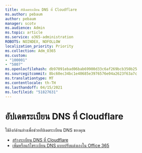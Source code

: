 ```yaml
---
title: อัปเดตระเบียน DNS ที่ Cloudflare
ms.author: pebaum
author: pebaum
manager: scotv
ms.audience: Admin
ms.topic: article
ms.service: o365-administration
ROBOTS: NOINDEX, NOFOLLOW
localization_priority: Priority
ms.collection: Adm_O365
ms.custom:
- "100001"
- "5807"
ms.openlocfilehash: db97091ebad06bab69900d33c6af269bcb350b25
ms.sourcegitcommit: 8bc60ec34bc1e40685e3976576e04a2623f63a7c
ms.translationtype: MT
ms.contentlocale: th-TH
ms.lasthandoff: 04/15/2021
ms.locfileid: "51827631"
---
```

# <a name="update-dns-records-at-cloudflare"></a>อัปเดตระเบียน DNS ที่ Cloudflare

ใช้ลิงก์ด้านล่างเพื่อช่วยอัปเดตระเบียน DNS ของคุณ

- [สร้างระเบียน DNS ที่ Cloudflare](https://docs.microsoft.com/microsoft-365/admin/dns/create-dns-records-at-cloudflare?view=o365-worldwide)
- [เพิ่มหรือแก้ไขระเบียน DNS แบบปรับแต่งเองใน Office 365](https://docs.microsoft.com/microsoft-365/admin/setup/add-domain#add-or-edit-custom-dns-records)